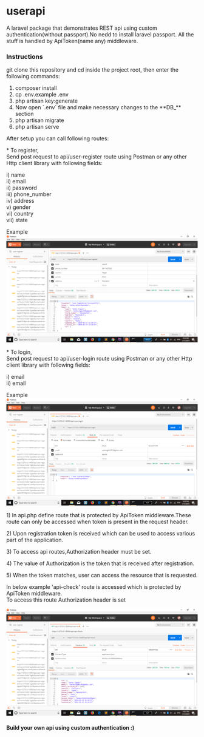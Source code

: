 <!DOCTYPE html>
<html>
<body>
<h1>userapi</h1>
<p>A laravel package that demonstrates REST api using custom authentication(without passport).No nedd to install laravel passport.
All the stuff is handled by ApiToken(name any) middleware.
</p>
<h3> Instructions</h3>
<p>git clone this repository and cd inside the project root, then enter the following commands:</p>
<ol>
<li>composer install</li>
<li>cp .env.example .env</li>
<li>php artisan key:generate</li>
<li>Now open `.env` file and make necessary changes to the **DB_** section</li>
<li>php artisan migrate</li>
<li>php artisan serve</li>
</ol>
<p>After setup you can call following routes:</p>
<p> * To register, <br>Send post request to  api/user-register route using Postman or any other Http client library with following fields: <br>
 
 i) name <br>
 ii) email <br>
 ii) password <br>
 iii) phone_number <br>
 iv) address <br>
 v) gender <br>
 vi) country <br>
 vii) state 
 
 </p>
 
 Example
 <br>
 <img src='public/register.png' alt='register' ><br>
 <p> * To login, <br>Send post request to  api/user-login route using Postman or any other Http client library with following fields: <br>
  
  i) email <br>
  ii) email <br> 
  </p>
  Example<br>
  <img src ='public/login.png' alt='login'>
  <br>
  <p> 1) In api.php define route that is protected by ApiToken middleware.These route can only be accessed when token is present in the request header.<p>
  <p> 2) Upon registration token is received which can be used to access various part of the application. </p>
  <p> 3) To access api routes,Authorization header must be set.  </p>
  <p> 4) The value of Authorization is the token that is received after registration.<p> 
  <p> 5) When the token matches, user can access the resource that is requested.</p>
  <p>In below example 'api-check' route is accessed which is protected by ApiToken middleware. <br>
  To access this route Authorization header is set 
  </p>
  
  <img src='public/api-check.png' alt='api-check'><br>
  <h4>Build your own api using custom authentication :)</h4>
  
</body>
</html>